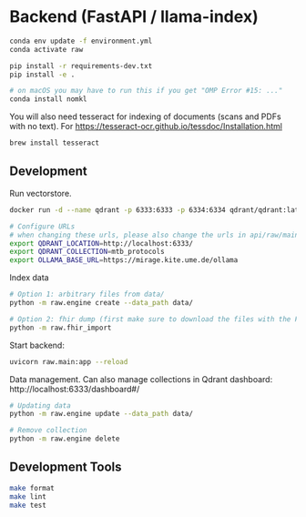 # Backend (FastAPI / llama-index)

```sh
conda env update -f environment.yml
conda activate raw

pip install -r requirements-dev.txt
pip install -e .

# on macOS you may have to run this if you get "OMP Error #15: ..."
conda install nomkl
```

You will also need tesseract for indexing of documents (scans and PDFs with no text). For https://tesseract-ocr.github.io/tessdoc/Installation.html

```sh
brew install tesseract
```

## Development

Run vectorstore.

```sh
docker run -d --name qdrant -p 6333:6333 -p 6334:6334 qdrant/qdrant:latest

# Configure URLs
# when changing these urls, please also change the urls in api/raw/main.py
export QDRANT_LOCATION=http://localhost:6333/
export QDRANT_COLLECTION=mtb_protocols
export OLLAMA_BASE_URL=https://mirage.kite.ume.de/ollama
```

Index data

```sh
# Option 1: arbitrary files from data/
python -m raw.engine create --data_path data/

# Option 2: fhir dump (first make sure to download the files with the FHIR scripts)
python -m raw.fhir_import
```

Start backend:

```sh
uvicorn raw.main:app --reload
```

Data management. Can also manage collections in Qdrant dashboard: http://localhost:6333/dashboard#/

```sh
# Updating data
python -m raw.engine update --data_path data/

# Remove collection
python -m raw.engine delete
```

## Development Tools

```sh
make format
make lint
make test
```

